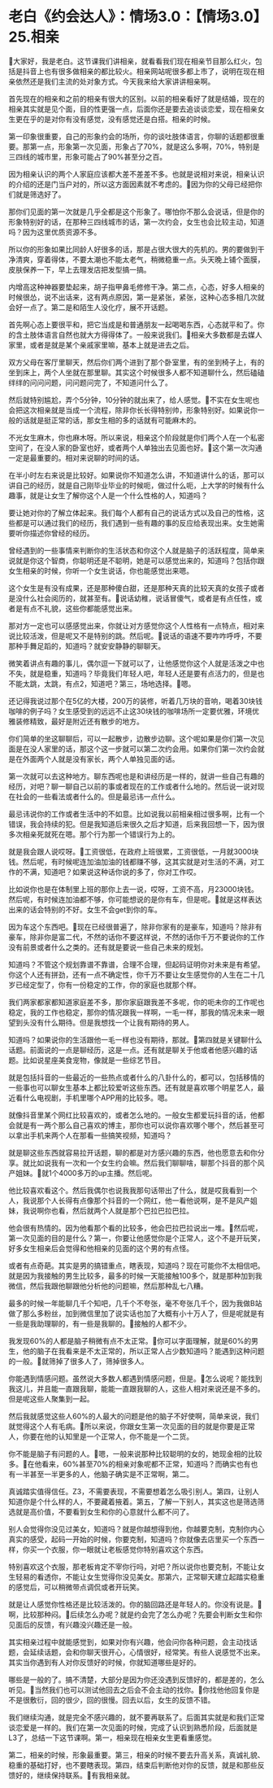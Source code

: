 # 老白《约会达人》：情场3.0：【情场3.0】25.相亲

🎼大家好，我是老白。这节课我们讲相亲，就看看我们现在相亲节目那么红火，包括是抖音上也有很多做相亲的都比较火。相亲网站呢很多都上市了，说明在现在相亲依然还是我们主流的处对象方式。今天我来给大家讲讲相亲啊。

首先现在的相亲和之前的相亲有很大的区别。以前的相亲看好了就是结婚，现在的相亲其实就是见个面，目的性更强一点，后面你还是要去追谈谈恋爱，现在相亲女生更在乎的是对你有没有感觉，没有感觉还是白搭。相亲的时候。

第一印象很重要，自己的形象约会的场所，你的谈吐肢体语言，你聊的话题都很重要。那第一点，形象第一次见面，形象占了70%，就是这么多啊，70%，特别是三四线的城市里，形象可能占了90%甚至分之百。

因为相亲认识的两个人家庭应该都大差不差差不多。也就是说相对来说，相亲认识的介绍的还是门当户对的，所以这方面因素就不考虑的。🎼因为你的父母已经把你们就是筛选好了。

那你们见面的第一次就是几乎全都是这个形象了。哪怕你不那么会说话，但是你的形象特别好的话，在那种三四线城市的话，第一次约会，女生也会比较主动，知道吗？因为这里优质资源不多。

所以你的形象如果比同龄人好很多的话，那是占很大很大的先机的。男的要做到干净清爽，穿着得体，不要太潮也不能太老气，稍微稳重一点。头天晚上铺个面膜，皮肤保养一下，早上去理发店把发型搞一搞。

内增高这种神器要垫起来，胡子指甲鼻毛修修干净。第二点，心态，好多人相亲的时候很怂，说不出话来，这有两点原因，第一是紧张，紧张，这种心态多相几次就会好一点了。第二是和陌生人没化疗，展不开话题。

首先啊心态上要很平和，把它当成是和普通朋友一起喝喝东西，心态就平和了。你的含土肢体语言自然也就大方得得体了。一般来说我们。🎼相亲大多数都是去媒人家里，或者是就是某个亲戚家里嘛，基本上就是进去之后。

双方父母在客厅里聊天，然后你们两个进到了那个卧室里，有的坐到椅子上，有的坐到床上，两个人坐就在那里聊。其实这个时候很多人都不知道聊什么，然后磕磕绊绊的问问问题，问问题问完了，不知道问什么了。

然后就特别尴尬，弄个5分钟，10分钟的就出来了，给人感觉。🎼不实在女生呢也会把这次相亲就是当成一个流程，除非你长长得特别帅，形象特别好。如果说你一般的话就是挺正常的话，那女生相的多的话就有可能麻木的。

不光女生麻木，你也麻木呀。所以来说，相亲这个阶段就是你们两个人在一个私密空间了，在没人家的卧室也好，或者两个人单独出去见面也好。🎼这个第一次沟通一定是最重要的。相对来说聊的时间的话。

在半小时左右来说是比较好。如果说你不知道怎么讲，不知道讲什么的话，那可以讲自己的经历，就是自己刚毕业毕业的时候呃，做过什么呃，上大学的时候有什么趣事，就是让女生了解你这个人是一个什么性格的人，知道吗？

要让她对你的了解立体起来。我们每个人都有自己的说话方式以及自己的性格，这些都是可以通过我们的经历，我们遇到一些有趣的事的反应给表现出来。女生她需要听你描述你曾经的经历。

曾经遇到的一些事情来判断你的生活状态和你这个人就是脑子的活跃程度，简单来说就是你这个智商，你聪明还是不聪明，她是可以感觉出来的，知道吗？包括你跟女生相亲的时候，你听一个女生说话，你也能感觉出来嗯。

这个女生是有没有成果，还是那种傻白甜，还是那种天真的比较天真的女孩子或者是没什么社会阅历的，就甚至有。🎼说话幼稚，说话冒傻气，或者是有点任性，或者是有点不礼貌，这些你都能感觉出来。

那对方一定也可以感感觉出来，你就让对方感觉你这个人性格有一点特点，相对来说比较活泼，但是呢又不是特别的跳。然后呢。🎼说话的语速不要咋咋呼呼，不要那种手舞足蹈的，知道吗？就安安静静的聊聊天。

微笑着讲点有趣的事儿，偶尔逗一下就可以了，让他感觉你这个人就是活泼之中也不失，就是稳重，知道吗？毕竟我们年轻人吧，年轻人还是要有点活力的，但是也不能太跳，太跳，有点2，知道吧？第三，场地选择。🎼嗯。

还记得我说过那个在5亿的大楼，200万的装修，听着几万块的音响，喝着30块钱咖啡的例子吗？女生感受到的远远不止这30块钱的咖啡场所一定要优雅，环境优雅装修精致，最好是附近还有散步的地方。

你们简单的坐这聊聊后，可以一起散步，边散步边聊。这个呢如果是你们第一次见面是在没人家里的话，那这个这一步就可以第二次约会用。如果你们第一次约会就是在外面两个人就是没有家长，两个人单独见面的话。

第一次就可以去这种地方。聊东西呢也是和讲经历是一样的，就讲一些自己有趣的经历，对吧？聊一聊自己以前的事或者现在的工作或者什么地的。然后说一说对现在社会的一些看法或者什么的。但是最忌讳一点什么。

最忌讳说你的工作或者生活中的不如意。比如说我以前相亲相过很多啊，比有一个错误，我会持续的犯。但是我知道后来很久之后才知道，后来我回想一下，因为很多次相亲死就死在嗯。那个行为那一个错误行为上的。

就是我会跟人说哎呀。🎼工资很低，在政府上班很累，工资很低，一月就3000块钱。然后呢，有时候呢连加油加油的钱都赚不够，这其实就是对生活的不满，对工作的不满，知道吧？如果说这种话你说的多了，你对工作哎。

比如说你也是在体制里上班的那你上去一说，哎呀，工资不高，月23000块钱。然后呢，有时候连加油都不够，你可能想说的是你有车，但是呢。🎼就是这样表达出来的话会特别的不好。女生不会get到你的车。

因为车这个东西吧。🎼现在已经很普遍了，除非你家有的是豪车，知道吗？除非有豪车，除非你是富二代，不然的话你不要这样说，不然的话你千万不要说你的工作没有前景或者什么之类的。还有就是要说一些自己未来的规划。

知道吗？不管这个规划靠谱不靠谱，合理不合理，但起码证明你对未来是有希望。你这个人还有拼劲，还有一点不确定性，你千万不要让女生感觉你的人生在二十几岁已经定型了，你有一份稳定的工作，你的家庭也就那个样。

我们两家都家都知道家庭差不多，那你家庭跟我差不多呢，你的呃未你的工作呢也稳定，我的工作也稳定，那你的情况跟我一样啊，一毛一样，那我的情况未来一眼望到头没有什么期待。但是我想找一个让我有期待的男人。

知道吗？如果说你的生活跟他一毛一样也没有期待，那就。🎼第四就是关键聊什么话题。前面说的一点是聊经历，这是一点。还有就是聊关于他或者他感兴趣的话题。比如说星座美食宠物，像就是一些综艺节目。

就是包括抖音的一些最近的一些热点或者什么的八卦什么的，都可以，包括移情的一些事也可以聊女生基本上都比较爱听这些东西。还有就是喜欢哪个明星艺人，最近看什么电视剧，手机里哪个APP用的比较多。嗯。

就像抖音里某个网红比较喜欢的，或者怎么地的。一般女生都爱玩抖音的话，他都会就是有一两个那么自己喜欢的博主，那你也可以说你喜欢哪个哪个，然后甚至可以拿出手机来两个人在那看一些搞笑视频，知道吗？

就是聊这些东西就容易拉开话题，聊的都是对方感兴趣的东西，他也愿意去和你分享。就比如说我有一次和一个女生约会嘛。然后我们聊聊啥，聊那个抖音的那个风产姐妹。🎼就1个4000多万的up主播。然后呢。

他比较喜欢看这个。然后我偶尔也说我我那句话带出了什么，就是哎我看到一个人，我说那个人长得有点像那个抖音的一个网红，他一看他说啊，是不是风产姐妹，我说啊你也看，然后就两个人就是那个巴拉巴拉巴拉。

他会很有热情的。因为他看那个看的比较多，他会巴拉巴拉说出一堆。🎼然后呢，第一次见面的目的是什么？第一，你要让他感觉你是个正常人，这个不是开玩笑，好多女生相亲后会觉得和他相亲的见面的这个男的有点怪。

或者有点奇葩。其实是男的搞错重点，瞎表现，知道吗？现在可能你不太相信吧。就是因为我接触的男生比较多，最多的时候一天能接触100多个，就是那种加到我微信，然后我跟他聊跟他分析他的问题嘛，然后那种乱七八糟。

最多的时候一年能聊几千个知吧，几千个不夸张，毫不夸张几千个，因为我做B站做了那么多粉丝，加到微信里加了说实话也加了大概有小十万人了，但是呢就是有一些是我助理聊的，有一些是我聊的。🎼接触的人都不少。

我发现60%的人都是脑子稍微有点不太正常。🎼你可以字面理解，就是60%的男生，他的脑子在我看来是不太正常的，所以正常人占少数知道吗？能遇到这种问题的一般。🎼就筛掉了很多人了，筛掉很多人。

你能遇到情感问题。虽然说大多数人都遇到情感问题，但是。🎼怎么说呢？能找到我这儿，并且能一直跟我聊，能能一直跟我聊的人，这些人相对来说还是不多的。但是呢这些人聚集到一起。

然后我就感觉这些人60%的人最大的问题是他的脑子不好使啊，简单来说，我们就觉得这个人有毛病。🎼所以来说，你跟女生第一次见面的目的就是你要是正常人，你要在他的认知里是一个正常人，你不能是一个二货。

你不能是脑子有问题的人。🎼嗯，一般来说那种比较聪明的女的，她现金相的比较多。🎼在他看来，60%甚至70%的相亲对象呢都不正常，知道吗？而确实也有也有一半甚至一半更多的人，他脑子确实是不正常啊，第二。

真诚踏实值得信任。Z3，不需要表现，不需要想着怎么吸引别人。第四，让别人知道你是个什么样的人，不要藏着掖着。第五，了解一下别人，其实这也是筛选筛选就是高价值，不要看到女生和你的心意就什么都不问了。

别人会觉得你没见过美女，知道吗？就是你越想得到他，你越要克制，克制你内心真实的感受，起码一开始的时候，你要克制，知道吗？你就像去店里买一个东西一样，你买一个衣服，你一眼就让老板感觉你特别喜欢这个东西。

特别喜欢这个衣服，那老板肯定不宰你行吗，对吧？所以说你也要克制，不能让女生轻易的看透你，不能让女生觉得你没见美女。那第六，正常聊天建立起踏实稳重的感觉后，可以稍微带点调侃或者开玩笑。

就是让人感觉你性格还是比较活泼的。你的脑回路还是年轻人的。你没有说是。🎼啊，比较那种闷。🎼后续怎么办呢？就是约会完了怎么办呢？先要会判断女生和你见面后的反馈，有兴趣没兴趣还是一般。

其实相亲过程中就能感觉到，如果对你有兴趣，他会问你各种问题，会主动找话题，会延续话题，会和你聊天很开心，心情很好，经常笑。有些人说感觉不出来。其实当你遇到有人对你反馈好的时候，你就知道哪些是好的。

哪些是一般的了。搞不清楚，大部分是因为你还没遇到反馈好的，都是差的，怎么听见。🎼当然我们也可以测试他回去之后会不会主动的找你。🎼你找他他回复你是不是很敷衍，回的很少，回的很慢。回去以后，女生的反馈不错。

我们继续沟通，就是完全不感兴趣的，就不要再联系了。后面其实就是和我们正常谈恋爱是一样的。我们在第一次见面的时候，完成了认识到熟悉阶段，后面就是L3了，总结一下这节课啊。第一，相亲现在相亲女生更看重感觉。

第二，相亲的时候，形象最重要。第三，相亲的时候不要去升高关系，真诚礼貌、稳重的基础打好，也不要瞎表现。第四，结束后判断他对你的反馈，就是和那些反馈好的，继续保持联系。🎼有我相亲就。

